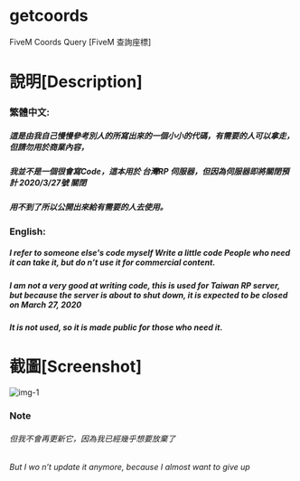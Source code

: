 # getcoords
FiveM Coords Query [FiveM 查詢座標]

# 說明[Description]

### 繁體中文:

##### 這是由我自己慢慢參考別人的所寫出來的一個小小的代碼，有需要的人可以拿走，但請勿用於商業內容，
##### 我並不是一個很會寫Code，這本用於 台灣RP 伺服器，但因為伺服器即將關閉預計 2020/3/27號 關閉
##### 用不到了所以公開出來給有需要的人去使用。

### English:

##### I refer to someone else's code myself Write a little code People who need it can take it, but do n’t use it for commercial content.
##### I am not a very good at writing code, this is used for Taiwan RP server, but because the server is about to shut down, it is expected  to be closed on March 27, 2020
##### It is not used, so it is made public for those who need it.


# 截圖[Screenshot]
![img-1](https://raw.githubusercontent.com/murayuki/getcoords/master/1.png)


### Note
###### 但我不會再更新它，因為我已經幾乎想要放棄了
###### But I wo n’t update it anymore, because I almost want to give up
